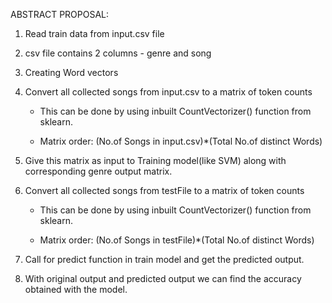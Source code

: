 ABSTRACT PROPOSAL:

1. Read train data from input.csv file 

2. csv file contains 2 columns - genre and song 

3. Creating Word vectors 

4. Convert all collected songs from input.csv to a matrix of token counts

   - This can be done by using inbuilt CountVectorizer() function from sklearn.

   - Matrix order: (No.of Songs in input.csv)*(Total No.of distinct Words)

5. Give this matrix as input to Training model(like SVM) along with corresponding genre output matrix.

6. Convert all collected songs from testFile to a matrix of token counts

   - This can be done by using inbuilt CountVectorizer() function from sklearn.

   - Matrix order: (No.of Songs in testFile)*(Total No.of distinct Words)

7. Call for predict function in train model and get the predicted output.

8. With original output and predicted output we can find the accuracy obtained with the model.

